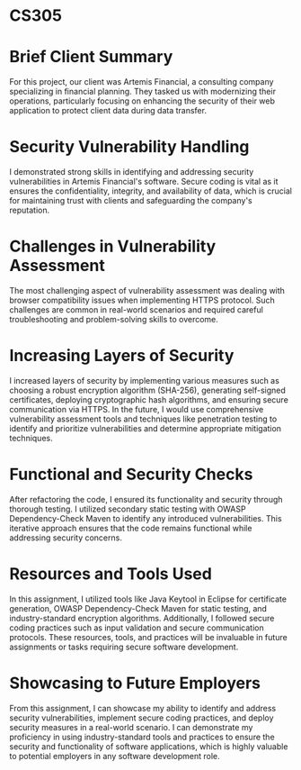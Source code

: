 # CS305
# Brief Client Summary
For this project, our client was Artemis Financial, a consulting company specializing in financial planning. They tasked us with modernizing their operations, particularly focusing on enhancing the security of their web application to protect client data during data transfer.

# Security Vulnerability Handling
I demonstrated strong skills in identifying and addressing security vulnerabilities in Artemis Financial's software. Secure coding is vital as it ensures the confidentiality, integrity, and availability of data, which is crucial for maintaining trust with clients and safeguarding the company's reputation.

# Challenges in Vulnerability Assessment
The most challenging aspect of vulnerability assessment was dealing with browser compatibility issues when implementing HTTPS protocol. Such challenges are common in real-world scenarios and required careful troubleshooting and problem-solving skills to overcome.

# Increasing Layers of Security
I increased layers of security by implementing various measures such as choosing a robust encryption algorithm (SHA-256), generating self-signed certificates, deploying cryptographic hash algorithms, and ensuring secure communication via HTTPS. In the future, I would use comprehensive vulnerability assessment tools and techniques like penetration testing to identify and prioritize vulnerabilities and determine appropriate mitigation techniques.

# Functional and Security Checks
After refactoring the code, I ensured its functionality and security through thorough testing. I utilized secondary static testing with OWASP Dependency-Check Maven to identify any introduced vulnerabilities. This iterative approach ensures that the code remains functional while addressing security concerns.

# Resources and Tools Used
In this assignment, I utilized tools like Java Keytool in Eclipse for certificate generation, OWASP Dependency-Check Maven for static testing, and industry-standard encryption algorithms. Additionally, I followed secure coding practices such as input validation and secure communication protocols. These resources, tools, and practices will be invaluable in future assignments or tasks requiring secure software development.

# Showcasing to Future Employers
From this assignment, I can showcase my ability to identify and address security vulnerabilities, implement secure coding practices, and deploy security measures in a real-world scenario. I can demonstrate my proficiency in using industry-standard tools and practices to ensure the security and functionality of software applications, which is highly valuable to potential employers in any software development role.
